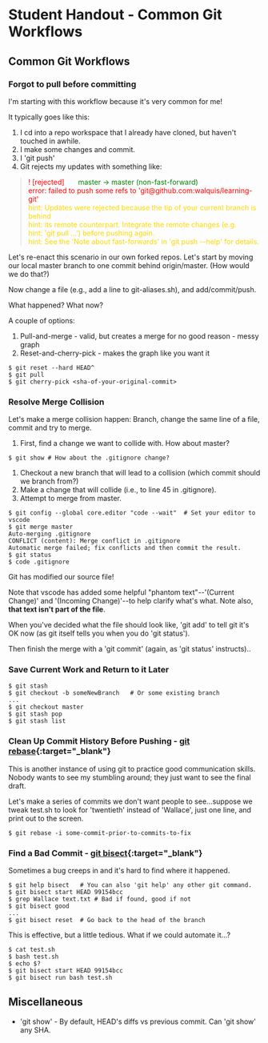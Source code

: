 # Student Handout - Common Git Workflows

## Common Git Workflows

### Forgot to pull before committing

I'm starting with this workflow because it's very common for me!

It typically goes like this: 
1. I cd into a repo workspace that I already have cloned, but haven't touched in awhile.
1. I make some changes and commit.
1. I 'git push'
1. Git rejects my updates with something like:

<blockquote>
<span style="color:red">! [rejected]</span> &nbsp; &nbsp; &nbsp; <span style="color:green">master -> master (non-fast-forward)</span><br>
<span style="color:red">error: failed to push some refs to 'git@github.com:walquis/learning-git'</span><br>
<span style="color:gold">hint: Updates were rejected because the tip of your current branch is behind<br>
hint: its remote counterpart. Integrate the remote changes (e.g.<br>
hint: 'git pull ...') before pushing again.<br>
hint: See the 'Note about fast-forwards' in 'git push --help' for details.<br>
</span>
</blockquote>

Let's re-enact this scenario in our own forked repos.  Let's start by moving our local master branch to one commit behind origin/master.  (How would we do that?)

Now change a file (e.g., add a line to git-aliases.sh), and add/commit/push.

What happened? What now?

A couple of options:
1. Pull-and-merge - valid, but creates a merge for no good reason - messy graph
1. Reset-and-cherry-pick - makes the graph like you want it

```
$ git reset --hard HEAD^
$ git pull
$ git cherry-pick <sha-of-your-original-commit>
```

### Resolve Merge Collision

Let's make a merge collision happen: Branch, change the same line of a file, commit and try to merge.

1. First, find a change we want to collide with.  How about master?
```
$ git show # How about the .gitignore change?
```
1. Checkout a new branch that will lead to a collision (which commit should we branch from?)
1. Make a change that will collide (i.e., to line 45 in .gitignore).
1. Attempt to merge from master.
```
$ git config --global core.editor "code --wait"  # Set your editor to vscode
$ git merge master
Auto-merging .gitignore
CONFLICT (content): Merge conflict in .gitignore
Automatic merge failed; fix conflicts and then commit the result.
$ git status
$ code .gitignore
```

Git has modified our source file!

Note that vscode has added some helpful "phantom text"\--'(Current Change)' and '(Incoming Change)'\--to help clarify what's what. Note also, **that text isn't part of the file**.

When you've decided what the file should look like, 'git add' to tell git it's OK now (as git itself tells you when you do 'git status').

Then finish the merge with a 'git commit' (again, as 'git status' instructs)..

### Save Current Work and Return to it Later
```
$ git stash
$ git checkout -b someNewBranch   # Or some existing branch
...
$ git checkout master
$ git stash pop
$ git stash list
```

### Clean Up Commit History Before Pushing - [git rebase](https://git-scm.com/book/en/v2/Git-Branching-Rebasing){:target="_blank"} 

This is another instance of using git to practice good communication skills.  Nobody wants to see my stumbling around; they just want to see the final draft.

Let's make a series of commits we don't want people to see...suppose we tweak test.sh to look for 'twentieth' instead of 'Wallace', just one line, and print out to the screen.

```
$ git rebase -i some-commit-prior-to-commits-to-fix
```

### Find a Bad Commit - [git bisect](https://git-scm.com/book/en/v2/Git-Tools-Debugging-with-Git){:target="_blank"}

Sometimes a bug creeps in and it's hard to find where it happened.

```
$ git help bisect   # You can also 'git help' any other git command.
$ git bisect start HEAD 99154bcc
$ grep Wallace text.txt # Bad if found, good if not
$ git bisect good
...
$ git bisect reset  # Go back to the head of the branch
```

This is effective, but a little tedious.  What if we could automate it...?
```
$ cat test.sh
$ bash test.sh
$ echo $?
$ git bisect start HEAD 99154bcc
$ git bisect run bash test.sh
```

## Miscellaneous
- 'git show' - By default, HEAD's diffs vs previous commit.  Can 'git show' any SHA.
